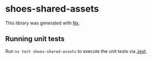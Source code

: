 # shoes-shared-assets

This library was generated with [Nx](https://nx.dev).

## Running unit tests

Run `nx test shoes-shared-assets` to execute the unit tests via [Jest](https://jestjs.io).
